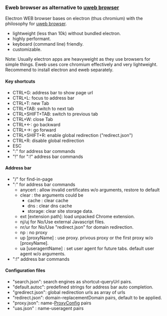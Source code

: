 ### Eweb browser as alternative to [uweb browser](https://github.com/torappinfo/uweb)
Electron WEB browser bases on electron (thus chromium) with the philosophy for [uweb browser](https://gitlab.com/jamesfengcao/uweb).

- lightweight (less than 10k) without bundled electron.
- highly performant.
- keyboard (command line) friendly.
- customizable.

Note: Usually electron apps are heavyweight as they use browsers for simple things. Eweb uses core chromium effectively and very lightweight. Recommend to install electron and eweb separately.

#### Key shortcuts
- CTRL+G: address bar to show page url
- CTRL+L: focus to address bar
- CTRL+T: new Tab
- CTRL+TAB: switch to next tab
- CTRL+SHIFT+TAB: switch to previous tab
- CTRL+W: close Tab
- CTRL+<-: go backward
- CTRL+->: go forward
- CTRL+SHIFT+R: enable global redirection ("redirect.json")
- CTRL+R: disable global redirection
- ESC
- ":" for address bar commands
- "!" for ":!" address bar commands

#### Address bar
- "/" for find-in-page
- ":" for address bar commands
  - anycert : allow invalid certificates w/o arguments, restore to default
  - clear : the arguments could be
    - cache : clear cache
    - dns : clear dns cache
    - storage: clear site storage data.
  - ext [extension path]: load unpacked Chrome extension.
  - nj/uj for No/Use external Javascript files.
  - nr/ur for No/Use "redirect.json" for domain redirection.
  - np : no proxy
  - up [proxyName] : use proxy. privous proxy or the first proxy w/o [proxyName].
  - ua [useragentName] : set user agent for future tabs. default user agent w/o arguments.
- ":!" address bar commands

#### Configuration files
- "search.json": search engines as shortcut-queryUrl pairs.
- "default.autoc": predefined strings for address bar auto completion.
- "gredirect.json": global redirection urls as array of urls
- "redirect.json": domain-replacementDomain pairs, default to be applied.
- "proxy.json": name-[ProxyConfig](https://www.electronjs.org/docs/latest/api/structures/proxy-config) pairs
- "uas.json" : name-useragent pairs